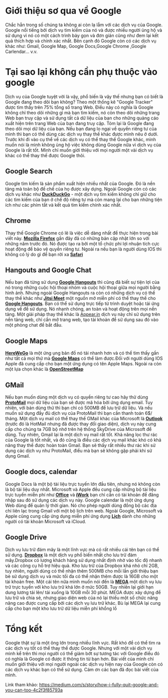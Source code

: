 # Giới thiệu sơ qua về Google 
 Chắc hẳn trong số chúng ta không ai còn lạ lẫm với các dịch vụ của Google. Google nổi tiếng bởi dịch vụ tìm kiếm của nó và được nhiều người ủng hộ và sử dụng vì nó có một cách trình bày gọn và đơn giản cũng như đem lại kết quả thích hợp và chính xác nhất. Bên cạnh đó Google còn có các dịch vụ khác như: Gmail, Google Map, Google Docs,Google Chrome ,Google Carlendar... v.v.
# Tại sao lại không cần phụ thuộc vào google
Dịch vụ của Google tuyệt vời là vậy, phổ biến là vậy thế nhưng bạn có biết là Google đang theo dõi bạn không? Theo một thống kê "Google Tracker" được tìm thấy trên 75% tổng số trang Web. Điều này có nghĩa là Google không chỉ theo dõi những gì mà bạn tìm kiếm, nó còn theo dõi những trang Web bạn truy cập và sử dụng tất cả dữ liệu của bạn cho những quảng cáo xuất hiện trên trang Web của bạn đang truy cập. Tóm lại là Google đang theo dõi mọi dữ liệu của bạn. Nếu bạn đang lo ngại về quyền riêng tư của mình thì bạn có thể dùng các dịch vụ thay thế khác được mình nêu ở dưới.
Trước khi đi vào cụ thể về các dịch vụ có thể  thay thế  Google khác, mình muốn nói là mình không ủng hộ việc không dùng Google nữa vì dịch vụ của Google là rất tốt. Mình chỉ muốn giới thiệu với mọi người một vài dịch vụ khác có thể thay thế được Google thôi.
## Google Search
Google tìm kiếm là sản phẩm xuất hiện nhiều nhất của Google. Đó là nền tảng mà toàn bộ đế chế của họ được xây dựng. Ngoài Google còn có các dịch vụ khác như **[DuckDuckGo](https://duckduckgo.com/)** - một dịch vụ tìm kiếm không chỉ giữ cho các tìm kiếm của bạn ở chế độ riêng tư mà còn mang lại cho bạn những tiện ích như các phím tắt và kết quả tìm kiếm chính xác nhất.
## Chrome
Thay thế Google Chrome có lẽ là việc dễ dàng nhất để thực hiện trong bài viết này. **[Mozilla Firefox](https://www.mozilla.org/en-US/firefox/new/)** gần đây đã có những bản cập nhật lớn so với những năm trước đó. Nó được tạo ra bởi một tổ chức phi lợi nhuận tích cực hoạt động để bảo vệ quyền riêng tư. Ngoài ra nếu bạn là người dùng IOS thì không có lý do gì để bạn rời xa **[Safari](https://www.apple.com/safari/)**
## Hangouts and Google Chat
Nếu bạn đã từng sử dụng **[Google Hangouts](https://hangouts.google.com/)** thì cũng đã biết sự tiện lợi của nó trong những cuộc hội thoại nhóm và cuộc hội thoại giữa mọi người bằng hình ảnh. Nhưng ngoài Google Hangouts ra còn có những dịch vụ có thể thay thế khác như **[Jitsi Meet](https://jitsi.org/jitsi-meet/)** một nguồn mở miễn phí có thể thay thế cho **[Google Hangouts](https://hangouts.google.com/)**. Bạn có thể sử  dụng trực tiếp từ trình duyệt hoặc tải ứng dụng về để sử dụng. Nó nhanh chóng, an toàn và hoạt động trên mọi nền tảng. Một giải pháp thay thế khác là [Appear.in](https://appear.in/) dịch vụ này chỉ sử dụng trên nền tảng web, chỉ cần mở trang web, tạo tài khoản để sử dụng sau đó vào một phòng chat để bắt đầu. 
## Google Maps
**[HereWeGo](https://wego.here.com/?x=ep&map=21.0166,105.81868,14,normal)** là một ứng ụng bản đồ nó tải nhanh hơn và có thể  tìm thấy gần như tất cả mọi thứ mà **[Google Maps](https://www.google.com/maps)** có thể làm được.Đối với người dùng IOS Apple đã cung cấp cho bạn một ứng dụng có tên Apple Maps. Ngoài ra còn một lựa chọn khác là **[OpenStreetMap](https://www.openstreetmap.org/#map=5/16.113/105.806)** 
## GMail
Nếu bạn muốn dùng một dịch vụ có quyền riêng tư cao hãy thử dùng **[ProtoMail](https://protonmail.com/)** mọi dữ liệu của bạn sẽ được mã hóa bởi ứng dụng email. Tuy nhiên, với bản dùng thử thì bạn chỉ có 500MB để lưu trữ dữ liệu. Và nếu muốn sử dụng đầy đủ dịch vụ của ProtoMail thì bạn cần thanh toán 6$/ tháng. Một dịch vụ mail có thể thay thế  GMail khác của Microsoft là **[Outlook](https://protonmail.com/)** (trước đó là HotMail nhưng đã được thay đổi giao diện), dịch vụ này cung cấp cho chúng ta 7GB bộ nhớ trên hệ thống SkyDrive của Microsoft để dùng. 
Tuy nhiên, Gmail lại là một dịch vụ mail rất tốt. Khả năng lọc thư rác của Google là tốt nhất, và đó cũng là điều các dịch vụ mail khác khó có khả năng thay thế được hoàn toàn Gmail. Bạn sẽ thấy rất nhiều thư rác khi sử dụng các dịch vụ như ProtoMail, điều mà bạn sẽ không gặp phải khi sử dụng Gmail.
## Google docs, calendar
Google Docs là một bộ tài liệu trực tuyến lớn đầu tiên, nhưng nó không còn là bộ tài liệu duy nhất. Microsoft và Apple đều cung cấp những bộ tài liệu trực tuyến miễn phí như **[Office](https://www.office.com/)** và **[iWork](https://www.apple.com/lae/iwork/)** bạn chỉ cần có tài khoản để đăng nhập sau đó sử dụng các dịch vụ này.
Google calendar là một ứng dụng Web dùng để quản lý thời gian. Nó cho phép người dùng đồng bộ các địa chỉ liên lạc trong Gmail với một bộ lịch trên web. Ngoài Google, Microsoft và Apple cũng cung cấp ứng dụng miễn phí ứng dụng **[Lịch](https://outlook.live.com/calendar/#/view/month)** dành cho những người có tài khoản Microsoft và iCloud. 
## Google Drive
Dịch vụ lưu trữ đám mây là một lĩnh vực mà có rất nhiều cái tên bạn có thể sử dụng. **[Dropbox](https://www.dropbox.com/)** là một dịch vụ phổ biến nhất cho lưu trữ đám mây.Dropbox có lượng khách hàng sử dụng nhất định nhờ vào tốc độ nhanh và các công cụ hỗ trợ hiệu quả. Kho lưu trữ của Dropbox khá nhỏ chỉ 2GB, tuy nhiên, người dùng có thể nhận thêm 500MB cho mỗi lần giới thiệu bạn bè sử dụng dịch vụ và mức tối đa có thể nhận thêm được là 16GB cho một tài khoản free. Một cái tên nữa mình muốn nói đến là **[MEGA](https://mega.nz/)** một dịch vụ lưu trữ trực tuyến với kho lưu trữ khá lớn ở mức 50GB. Tuy nhiên lại giới hạn dung lương tải lên/ tải xuống là 10GB mỗi 30 phút. MEGA được xây dựng để  lưu trữ và chia sẻ, nhưng giao diện web của nó lại thiếu một số chức năng nâng cao được cung cấp bởi các dịch vụ lưu trữ khác. Bù lại MEGA lại cung cấp cho bạn một kho lưu trữ dữ liệu miễn phí khổng lồ
# Tổng kết 
Google thật sự là một ông lớn trong nhiều lĩnh vực. Rất khó để có thể tìm ra các dịch vụ tốt có thể thay thế được Google. Nhưng với một vài dịch vụ mình kể trên thì mọi người có thể giảm bớt sự tương tác với Google điều đó có nghĩa là Google có được ít thông tin từ bạn hơn. 
  Bài viết của mình chỉ muốn giới thiệu với mọi người ngoài các dịch vụ hiện nay của Google còn có các dịch vụ khác bạn có thể sử dụng. Cám ơn các bạn đã đọc bài viết của mình.


Link tham khảo: https://medium.com/s/story/how-i-fully-quit-google-and-you-can-too-4c2f3f85793a